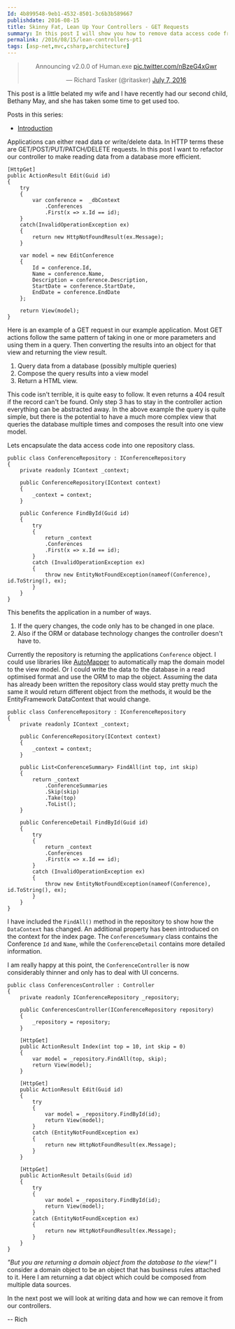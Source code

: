 ```yaml
---
Id: 4b899548-9eb1-4532-8501-3c6b3b589667
publishdate: 2016-08-15
title: Skinny Fat, Lean Up Your Controllers - GET Requests
summary: In this post I will show you how to remove data access code from your GET actions to Lean Up Your Controllers.
permalink: /2016/08/15/lean-controllers-pt1
tags: [asp-net,mvc,csharp,architecture]
---
```

<blockquote class="twitter-tweet" data-lang="en" align="center"><p lang="en" dir="ltr">Announcing v2.0.0 of Human.exe <a href="https://t.co/nBzeG4xGwr">pic.twitter.com/nBzeG4xGwr</a></p>&mdash; Richard Tasker (@ritasker) <a href="https://twitter.com/ritasker/status/751099475368747009">July 7, 2016</a></blockquote>
<script async src="//platform.twitter.com/widgets.js" charset="utf-8"></script>

This post is a little belated my wife and I have recently had our second child, Bethany May, and she has taken some time to get used too.

Posts in this series:

- [Introduction](https://richardtasker.co.uk/2016/06/09/lean-up-your-controllers-intro)

Applications can either read data or write/delete data. In HTTP terms these are  GET/POST/PUT/PATCH/DELETE requests. In this post I want to refactor our controller to make reading data from a database more efficient.

    [HttpGet]
    public ActionResult Edit(Guid id)
    {
        try
        {
            var conference =  _dbContext
                .Conferences
                .First(x => x.Id == id);
        }
        catch(InvalidOperationException ex)
        {
            return new HttpNotFoundResult(ex.Message);
        }

        var model = new EditConference
        {
            Id = conference.Id,
            Name = conference.Name,
            Description = conference.Description,
            StartDate = conference.StartDate,
            EndDate = conference.EndDate
        };
        
        return View(model);
    }

Here is an example of a GET request in our example application. Most GET actions follow the same pattern of taking in one or more parameters and using them in a query. Then converting the results into an object for that view and returning the view result.

1) Query data from a database (possibly multiple queries)
2) Compose the query results into a view model
3) Return a HTML view.

This code isn't terrible, it is quite easy to follow. It even returns a 404 result if the record can't be found. Only step 3 has to stay in the controller action everything can be abstracted away. 
In the above example the query is quite simple, but there is the potential to have a much more complex view that queries the database multiple times and composes the result into one view model.

Lets encapsulate the data access code into one repository class.

    public class ConferenceRepository : IConferenceRepository
    {
        private readonly IContext _context;

        public ConferenceRepository(IContext context)
        {
            _context = context;
        }

        public Conference FindById(Guid id)
        {
            try
            {
                return _context
                .Conferences
                .First(x => x.Id == id);
            }
            catch (InvalidOperationException ex)
            {
                throw new EntityNotFoundException(nameof(Conference), id.ToString(), ex);
            }
        }
    }

This benefits the application in a number of ways.

1) If the query changes, the code only has to be changed in one place.
2) Also if the ORM or database technology changes the controller doesn't have to.

Currently the repository is returning the applications `Conference` object. I could use libraries like [AutoMapper](http://automapper.org/) to automatically map the domain model to the view model. Or I could write the data to the database in a read optimised format and use the ORM to map the object. 
Assuming the data has already been written the repository class would stay pretty much the same it would return different object from the methods, it would be the EntityFramework DataContext that would change.

    public class ConferenceRepository : IConferenceRepository
    {
        private readonly IContext _context;

        public ConferenceRepository(IContext context)
        {
            _context = context;
        }

        public List<ConferenceSummary> FindAll(int top, int skip)
        {
            return _context
                .ConferenceSummaries
                .Skip(skip)
                .Take(top)
                .ToList();
        }

        public ConferenceDetail FindById(Guid id)
        {
            try
            {
                return _context
                .Conferences
                .First(x => x.Id == id);
            }
            catch (InvalidOperationException ex)
            {
                throw new EntityNotFoundException(nameof(Conference), id.ToString(), ex);
            }
        }
    }

I have included the `FindAll()` method in the repository to show how the `DataContext` has changed. An additional property has been introduced on the context for the index page. The `ConferenceSummary` class contains the Conference `Id` and `Name`, while the `ConferenceDetail` contains more detailed information.

I am really happy at this point, the `ConferenceController` is now considerably thinner and only has to deal with UI concerns.

    public class ConferencesController : Controller
    {
        private readonly IConferenceRepository _repository;

        public ConferencesController(IConferenceRepository repository)
        {
            _repository = repository;
        }

        [HttpGet]
        public ActionResult Index(int top = 10, int skip = 0)
        {
            var model = _repository.FindAll(top, skip);
            return View(model);
        }

        [HttpGet]
        public ActionResult Edit(Guid id)
        {
            try
            {
                var model = _repository.FindById(id);
                return View(model);
            }
            catch (EntityNotFoundException ex)
            {
                return new HttpNotFoundResult(ex.Message);
            }
        }

        [HttpGet]
        public ActionResult Details(Guid id)
        {
            try
            {
                var model = _repository.FindById(id);
                return View(model);
            }
            catch (EntityNotFoundException ex)
            {
                return new HttpNotFoundResult(ex.Message);
            }
        }
    }

_"But you are returning a domain object from the database to the view!"_
I consider a domain object to be an object that has business rules attached to it. Here I am returning a dat object which could be composed from multiple data sources.

In the next post we will look at writing data and how we can remove it from our controllers.

-- Rich
